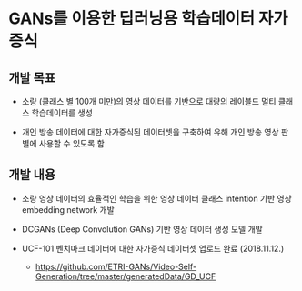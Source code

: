 # GANs를 이용한 딥러닝용 학습데이터 자가 증식

## 개발 목표
- 소량 (클래스 별 100개 미만)의 영상 데이터를 기반으로 대량의 레이블드 멀티 클래스 학습데이터를 생성

- 개인 방송 데이터에 대한 자가증식된 데이터셋을 구축하여 유해 개인 방송 영상 판별에 사용할 수 있도록 함

## 개발 내용
- 소량 영상 데이터의 효율적인 학습을 위한 영상 데이터 클래스 intention 기반 영상 embedding network 개발

- DCGANs (Deep Convolution GANs) 기반 영상 데이터 생성 모델 개발

- UCF-101 벤치마크 데이터에 대한 자가증식 데이터셋 업로드 완료 (2018.11.12.)
  - https://github.com/ETRI-GANs/Video-Self-Generation/tree/master/generatedData/GD_UCF
